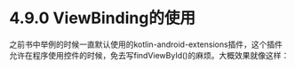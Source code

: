 # 4.9.0 ViewBinding的使用

之前书中举例的时候一直默认使用的kotlin-android-extensions插件，这个插件允许在程序使用控件的时候，免去写findViewById()的麻烦。大概效果就像这样：
